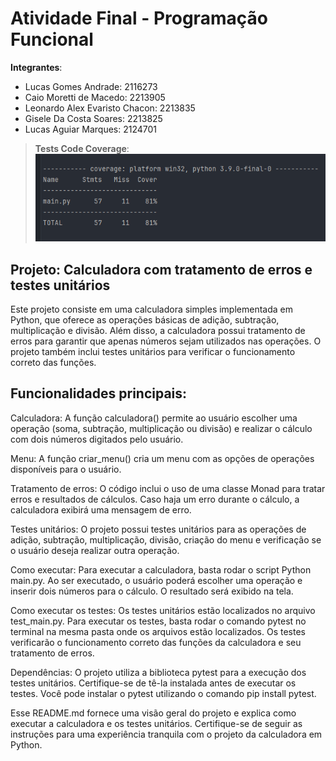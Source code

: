 # Atividade Final - Programação Funcional

**Integrantes**:
- Lucas Gomes Andrade: 2116273
- Caio Moretti de Macedo: 2213905
- Leonardo Alex Evaristo Chacon: 2213835
- Gisele Da Costa Soares: 2213825
- Lucas Aguiar Marques: 2124701

> **Tests Code Coverage**:
> ![img.png](img/img.png)

## Projeto: Calculadora com tratamento de erros e testes unitários

Este projeto consiste em uma calculadora simples implementada em Python, que oferece as operações básicas de adição, subtração, multiplicação e divisão. Além disso, a calculadora possui tratamento de erros para garantir que apenas números sejam utilizados nas operações. O projeto também inclui testes unitários para verificar o funcionamento correto das funções.

## Funcionalidades principais:
Calculadora: A função calculadora() permite ao usuário escolher uma operação (soma, subtração, multiplicação ou divisão) e realizar o cálculo com dois números digitados pelo usuário.

Menu: A função criar_menu() cria um menu com as opções de operações disponíveis para o usuário.

Tratamento de erros: O código inclui o uso de uma classe Monad para tratar erros e resultados de cálculos. Caso haja um erro durante o cálculo, a calculadora exibirá uma mensagem de erro.

Testes unitários: O projeto possui testes unitários para as operações de adição, subtração, multiplicação, divisão, criação do menu e verificação se o usuário deseja realizar outra operação.

Como executar:
Para executar a calculadora, basta rodar o script Python main.py. Ao ser executado, o usuário poderá escolher uma operação e inserir dois números para o cálculo. O resultado será exibido na tela.

Como executar os testes:
Os testes unitários estão localizados no arquivo test_main.py. Para executar os testes, basta rodar o comando pytest no terminal na mesma pasta onde os arquivos estão localizados. Os testes verificarão o funcionamento correto das funções da calculadora e seu tratamento de erros.

Dependências:
O projeto utiliza a biblioteca pytest para a execução dos testes unitários. Certifique-se de tê-la instalada antes de executar os testes. Você pode instalar o pytest utilizando o comando pip install pytest.

Esse README.md fornece uma visão geral do projeto e explica como executar a calculadora e os testes unitários. Certifique-se de seguir as instruções para uma experiência tranquila com o projeto da calculadora em Python.
